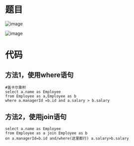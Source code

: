# 题目
![image](https://github.com/17230592226/LeetCode/assets/57279736/79c3bb0f-966b-4144-967f-2548fc65465a)

![image](https://github.com/17230592226/LeetCode/assets/57279736/0873994c-40b4-4568-9ef5-3de5a0ee04c6)

# 代码
## 方法1，使用where语句
```
#笛卡尔乘积
select a.name as Employee
from Employee as a,Employee as b
where a.managerId =b.id and a.salary > b.salary
```
## 方法2，使用join语句
```
select a.name as Employee
from Employee as a join Employee as b
on a.managerId=b.id and/where(这里都行) a.salary>b.salary
```
